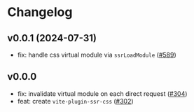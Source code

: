 # Changelog

## v0.0.1 (2024-07-31)

- fix: handle css virtual module via `ssrLoadModule` ([#589](https://github.com/hi-ogawa/vite-plugins/pull/589))

## v0.0.0

- fix: invalidate virtual module on each direct request ([#304](https://github.com/hi-ogawa/vite-plugins/pull/304))
- feat: create `vite-plugin-ssr-css` ([#302](https://github.com/hi-ogawa/vite-plugins/pull/302))
